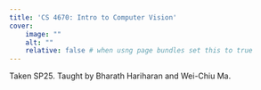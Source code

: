 ```yaml
---
title: 'CS 4670: Intro to Computer Vision'
cover:
    image: ""
    alt: ""
    relative: false # when usng page bundles set this to true
---
```

Taken SP25. Taught by Bharath Hariharan and Wei-Chiu Ma.